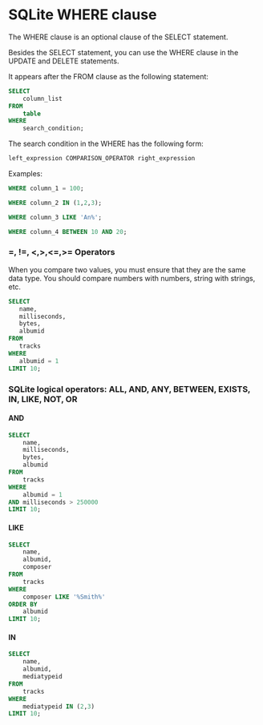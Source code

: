 # SQLite WHERE clause

The WHERE clause is an optional clause of the SELECT statement.

Besides the SELECT statement, you can use the WHERE clause in the UPDATE and DELETE statements.

It appears after the FROM clause as the following statement:

```sql
SELECT
    column_list
FROM
    table
WHERE
    search_condition;
```

The search condition in the WHERE has the following form:

```sql
left_expression COMPARISON_OPERATOR right_expression
```

Examples:

```sql
WHERE column_1 = 100;

WHERE column_2 IN (1,2,3);

WHERE column_3 LIKE 'An%';

WHERE column_4 BETWEEN 10 AND 20;
```

### =, !=, <,>,<=,>= Operators

When you compare two values, you must ensure that they are the same data type. You should compare numbers with numbers, string with strings, etc.

```sql
SELECT
   name,
   milliseconds,
   bytes,
   albumid
FROM
   tracks
WHERE
   albumid = 1
LIMIT 10;
```

### SQLite logical operators: ALL, AND, ANY, BETWEEN, EXISTS, IN, LIKE, NOT, OR

#### AND

```sql
SELECT
    name,
    milliseconds,
    bytes,
    albumid
FROM
    tracks
WHERE
    albumid = 1
AND milliseconds > 250000
LIMIT 10;
```

#### LIKE

```sql
SELECT
    name,
    albumid,
    composer
FROM
    tracks
WHERE
    composer LIKE '%Smith%'
ORDER BY
    albumid
LIMIT 10;
```

#### IN

```sql
SELECT
    name,
    albumid,
    mediatypeid
FROM
    tracks
WHERE
    mediatypeid IN (2,3)
LIMIT 10;
```
